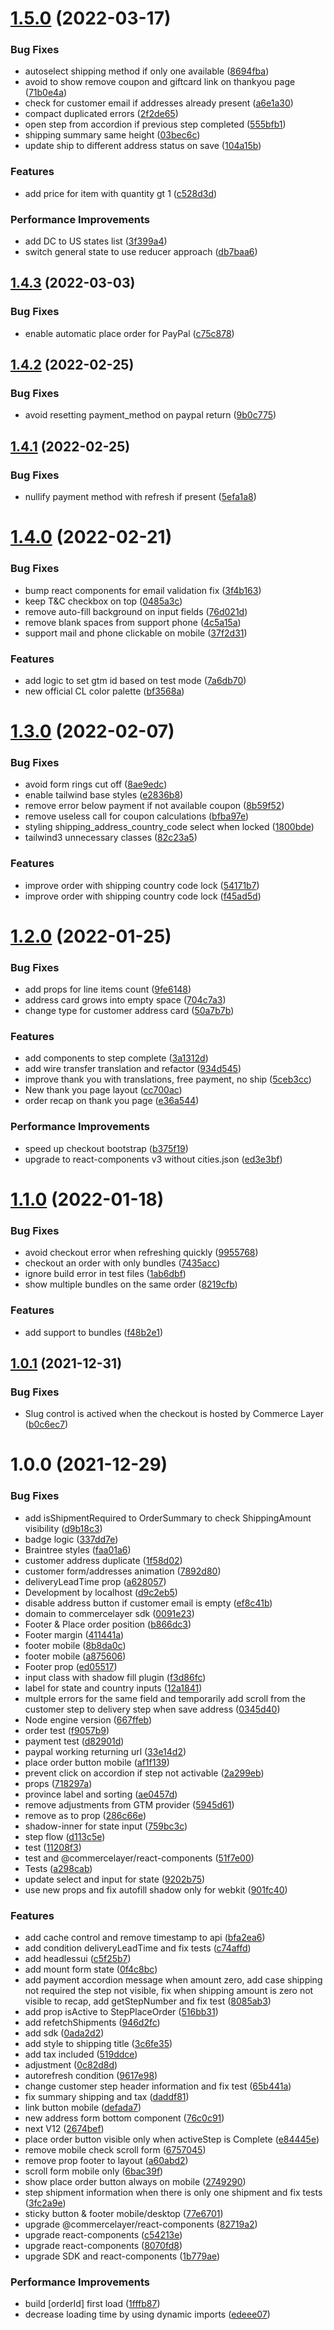 # [1.5.0](https://github.com/commercelayer/commercelayer-react-checkout/compare/v1.4.3...v1.5.0) (2022-03-17)


### Bug Fixes

* autoselect shipping method if only one available ([8694fba](https://github.com/commercelayer/commercelayer-react-checkout/commit/8694fba63597aedf54179175c64d2c9422da8400))
* avoid to show remove coupon and giftcard link on thankyou page ([71b0e4a](https://github.com/commercelayer/commercelayer-react-checkout/commit/71b0e4ad92548753d2d7a7fe9367f958ec282508))
* check for customer email if addresses already present ([a6e1a30](https://github.com/commercelayer/commercelayer-react-checkout/commit/a6e1a30c951da54ecb1b6ae7c9b9aeeb2d7dd093))
* compact duplicated errors ([2f2de65](https://github.com/commercelayer/commercelayer-react-checkout/commit/2f2de654e20ae00054fbb00e6ac13f27e2ea2338))
* open step from accordion if previous step completed ([555bfb1](https://github.com/commercelayer/commercelayer-react-checkout/commit/555bfb14f471233c87c17d82772ef0f27cc7117d))
* shipping summary same height ([03bec6c](https://github.com/commercelayer/commercelayer-react-checkout/commit/03bec6c5656f476f6291a4aa8fc20de77583aeb4))
* update ship to different address status on save ([104a15b](https://github.com/commercelayer/commercelayer-react-checkout/commit/104a15bff6aa269b6e6b40bcbcd5aa95caba6101))


### Features

* add price for item with quantity gt 1 ([c528d3d](https://github.com/commercelayer/commercelayer-react-checkout/commit/c528d3d08d95094132fcde3b73ee149aa2abe28f))


### Performance Improvements

* add DC to US states list ([3f399a4](https://github.com/commercelayer/commercelayer-react-checkout/commit/3f399a456a7001434f0b11e4e09ad4ab03cdbf34))
* switch general state to use reducer approach ([db7baa6](https://github.com/commercelayer/commercelayer-react-checkout/commit/db7baa6634307020a314496718080df722397f91))

## [1.4.3](https://github.com/commercelayer/commercelayer-react-checkout/compare/v1.4.2...v1.4.3) (2022-03-03)

### Bug Fixes

- enable automatic place order for PayPal ([c75c878](https://github.com/commercelayer/commercelayer-react-checkout/commit/c75c87849383c302207be203e04a88675d877480))

## [1.4.2](https://github.com/commercelayer/commercelayer-react-checkout/compare/v1.4.1...v1.4.2) (2022-02-25)

### Bug Fixes

- avoid resetting payment_method on paypal return ([9b0c775](https://github.com/commercelayer/commercelayer-react-checkout/commit/9b0c7752b4bcee856fd5b4b584d2aa27201c5f4d))

## [1.4.1](https://github.com/commercelayer/commercelayer-react-checkout/compare/v1.4.0...v1.4.1) (2022-02-25)

### Bug Fixes

- nullify payment method with refresh if present ([5efa1a8](https://github.com/commercelayer/commercelayer-react-checkout/commit/5efa1a8b994fac5662c04e921a83522d839bde91))

# [1.4.0](https://github.com/commercelayer/commercelayer-react-checkout/compare/v1.3.0...v1.4.0) (2022-02-21)

### Bug Fixes

- bump react components for email validation fix ([3f4b163](https://github.com/commercelayer/commercelayer-react-checkout/commit/3f4b163886bcc297af4ad04f279f02909af038ed))
- keep T&C checkbox on top ([0485a3c](https://github.com/commercelayer/commercelayer-react-checkout/commit/0485a3ce18b4d914bce11c9b399c27e59b9d4519))
- remove auto-fill background on input fields ([76d021d](https://github.com/commercelayer/commercelayer-react-checkout/commit/76d021df9a90d15e7155920dd4145604744b7d1b))
- remove blank spaces from support phone ([4c5a15a](https://github.com/commercelayer/commercelayer-react-checkout/commit/4c5a15a7a9c192e4576be6f8d5abe5495dd349c9))
- support mail and phone clickable on mobile ([37f2d31](https://github.com/commercelayer/commercelayer-react-checkout/commit/37f2d314dd03fbd26b052c65b30ab9bb46a5412d))

### Features

- add logic to set gtm id based on test mode ([7a6db70](https://github.com/commercelayer/commercelayer-react-checkout/commit/7a6db701313328a71d82c011e9cce04405b4f8ce))
- new official CL color palette ([bf3568a](https://github.com/commercelayer/commercelayer-react-checkout/commit/bf3568ac516e632fae3349cac20626e5938913c2))

# [1.3.0](https://github.com/commercelayer/commercelayer-react-checkout/compare/v1.2.0...v1.3.0) (2022-02-07)

### Bug Fixes

- avoid form rings cut off ([8ae9edc](https://github.com/commercelayer/commercelayer-react-checkout/commit/8ae9edc3974c4e556002e1933a969de2ec2bb60a))
- enable tailwind base styles ([e2836b8](https://github.com/commercelayer/commercelayer-react-checkout/commit/e2836b883b2b4941fb05db0a5cb2abb4a40783e6))
- remove error below payment if not available coupon ([8b59f52](https://github.com/commercelayer/commercelayer-react-checkout/commit/8b59f525aa8d40a2bebbf7e37bdada053be648c7))
- remove useless call for coupon calculations ([bfba97e](https://github.com/commercelayer/commercelayer-react-checkout/commit/bfba97e1ac86aa86f99c5b58b02af7457e73ecd8))
- styling shipping_address_country_code select when locked ([1800bde](https://github.com/commercelayer/commercelayer-react-checkout/commit/1800bde5882c1f71c87ddf22a7bb1efae4668fa8))
- tailwind3 unnecessary classes ([82c23a5](https://github.com/commercelayer/commercelayer-react-checkout/commit/82c23a5667fcbff55fe26c338f33903f9d96039f))

### Features

- improve order with shipping country code lock ([54171b7](https://github.com/commercelayer/commercelayer-react-checkout/commit/54171b781f910ff27f8cb132489eb58f2b9db61a))
- improve order with shipping country code lock ([f45ad5d](https://github.com/commercelayer/commercelayer-react-checkout/commit/f45ad5d64f285cb919dfa9e011c92b665fdd55cc))

# [1.2.0](https://github.com/commercelayer/commercelayer-react-checkout/compare/v1.1.0...v1.2.0) (2022-01-25)

### Bug Fixes

- add props for line items count ([9fe6148](https://github.com/commercelayer/commercelayer-react-checkout/commit/9fe61481546bf60c4ea67defd1ac156944490436))
- address card grows into empty space ([704c7a3](https://github.com/commercelayer/commercelayer-react-checkout/commit/704c7a3377444690a3a898e4196f91d0af477442))
- change type for customer address card ([50a7b7b](https://github.com/commercelayer/commercelayer-react-checkout/commit/50a7b7b2b31d6f58f43cbc319c401b0d3518e30c))

### Features

- add components to step complete ([3a1312d](https://github.com/commercelayer/commercelayer-react-checkout/commit/3a1312dcfdfc70e572df13ef9ac1e0f81caf2df9))
- add wire transfer translation and refactor ([934d545](https://github.com/commercelayer/commercelayer-react-checkout/commit/934d545c6b66dbd78898e2eaf4b075b3b6bbf8a9))
- improve thank you with translations, free payment, no ship ([5ceb3cc](https://github.com/commercelayer/commercelayer-react-checkout/commit/5ceb3cc5162136dd73b494c50ba88065b29e30e3))
- New thank you page layout ([cc700ac](https://github.com/commercelayer/commercelayer-react-checkout/commit/cc700ace4ecedfda70e922a31eeeba62720dae30))
- order recap on thank you page ([e36a544](https://github.com/commercelayer/commercelayer-react-checkout/commit/e36a544d37815d8ddc4d09dad9c2b6cc90a00647))

### Performance Improvements

- speed up checkout bootstrap ([b375f19](https://github.com/commercelayer/commercelayer-react-checkout/commit/b375f19687598e7ab9bca42799003f8b57b10f4f))
- upgrade to react-components v3 without cities.json ([ed3e3bf](https://github.com/commercelayer/commercelayer-react-checkout/commit/ed3e3bf4f009a44f46f89747fd0889129138d754))

# [1.1.0](https://github.com/commercelayer/commercelayer-react-checkout/compare/v1.0.1...v1.1.0) (2022-01-18)

### Bug Fixes

- avoid checkout error when refreshing quickly ([9955768](https://github.com/commercelayer/commercelayer-react-checkout/commit/9955768b75f4d54a88b30465fc0724cdc99b59cc))
- checkout an order with only bundles ([7435acc](https://github.com/commercelayer/commercelayer-react-checkout/commit/7435acc11102d6235d20242c58a42482c51cc243))
- ignore build error in test files ([1ab6dbf](https://github.com/commercelayer/commercelayer-react-checkout/commit/1ab6dbf6fee77ee3f18aaa0cea9103bfcc234b43))
- show multiple bundles on the same order ([8219cfb](https://github.com/commercelayer/commercelayer-react-checkout/commit/8219cfb30c2990bc2b225c2c65134f19f53a87a1))

### Features

- add support to bundles ([f48b2e1](https://github.com/commercelayer/commercelayer-react-checkout/commit/f48b2e12285fc066f3c0f897fd6cdacd9a2ccdf4))

## [1.0.1](https://github.com/commercelayer/commercelayer-react-checkout/compare/v1.0.0...v1.0.1) (2021-12-31)

### Bug Fixes

- Slug control is actived when the checkout is hosted by Commerce Layer ([b0c6ec7](https://github.com/commercelayer/commercelayer-react-checkout/commit/b0c6ec789ddcd130bd7c65ad56a70d401a6aa048))

# 1.0.0 (2021-12-29)

### Bug Fixes

- add isShipmentRequired to OrderSummary to check ShippingAmount visibility ([d9b18c3](https://github.com/commercelayer/commercelayer-react-checkout/commit/d9b18c32b537a21e132b035612788a981ebc9726))
- badge logic ([337dd7e](https://github.com/commercelayer/commercelayer-react-checkout/commit/337dd7ed34b9455be8c2380431d3ea990214d66e))
- Braintree styles ([faa01a6](https://github.com/commercelayer/commercelayer-react-checkout/commit/faa01a6512cf14a9036891973e0e2b35680c3671))
- customer address duplicate ([1f58d02](https://github.com/commercelayer/commercelayer-react-checkout/commit/1f58d02efa43fa8b10f74fc7612e2dac49ccc0b2))
- customer form/addresses animation ([7892d80](https://github.com/commercelayer/commercelayer-react-checkout/commit/7892d809f9568b0b0193547d91c4001f25946799))
- deliveryLeadTime prop ([a628057](https://github.com/commercelayer/commercelayer-react-checkout/commit/a628057a8ea7b52289b63ff2533c9ed7b140791e))
- Development by localhost ([d9c2eb5](https://github.com/commercelayer/commercelayer-react-checkout/commit/d9c2eb57a7c51d88c996531077c9dd7279ff22c8))
- disable address button if customer email is empty ([ef8c41b](https://github.com/commercelayer/commercelayer-react-checkout/commit/ef8c41b2cd5a870d7c7cd0a76d093851e7356b3f))
- domain to commercelayer sdk ([0091e23](https://github.com/commercelayer/commercelayer-react-checkout/commit/0091e231fa51a86bd081eca9c5550cde8463a4e9))
- Footer & Place order position ([b866dc3](https://github.com/commercelayer/commercelayer-react-checkout/commit/b866dc3ed6ba65b099896199bd2ac037dff52c7e))
- Footer margin ([411441a](https://github.com/commercelayer/commercelayer-react-checkout/commit/411441a93024561c2925cb477ba0b53717615f24))
- footer mobile ([8b8da0c](https://github.com/commercelayer/commercelayer-react-checkout/commit/8b8da0c676efc3205e6689773db79e8bf1a8e3ea))
- footer mobile ([a875606](https://github.com/commercelayer/commercelayer-react-checkout/commit/a87560605c59eac622d82b8145f27a93aa0d227d))
- Footer prop ([ed05517](https://github.com/commercelayer/commercelayer-react-checkout/commit/ed0551759a2fa45ea848ee230732c836ad227660))
- input class with shadow fill plugin ([f3d86fc](https://github.com/commercelayer/commercelayer-react-checkout/commit/f3d86fc8561e43734acfb639b82b01e9e1b73668))
- label for state and country inputs ([12a1841](https://github.com/commercelayer/commercelayer-react-checkout/commit/12a18413d76e0daf90c3f0483da79442dda7eca8))
- multple errors for the same field and temporarily add scroll from the customer step to delivery step when save address ([0345d40](https://github.com/commercelayer/commercelayer-react-checkout/commit/0345d40892fa9f7ac97457b461c878e1cc088581))
- Node engine version ([667ffeb](https://github.com/commercelayer/commercelayer-react-checkout/commit/667ffebc56187188e26205be44dfc5981f03cff2))
- order test ([f9057b9](https://github.com/commercelayer/commercelayer-react-checkout/commit/f9057b9bdf21315cc48e6106c04264705e01ee20))
- payment test ([d82901d](https://github.com/commercelayer/commercelayer-react-checkout/commit/d82901d44bd9b8ad2406917eb728715dcba8f286))
- paypal working returning url ([33e14d2](https://github.com/commercelayer/commercelayer-react-checkout/commit/33e14d266f5706c549cbfcba509586378c272059))
- place order button mobile ([af1f139](https://github.com/commercelayer/commercelayer-react-checkout/commit/af1f139a72ead46a0e3eae095dfeb89f43d0199b))
- prevent click on accordion if step not activable ([2a299eb](https://github.com/commercelayer/commercelayer-react-checkout/commit/2a299eb7e79ddce81be604346978cd2a5456c9ec))
- props ([718297a](https://github.com/commercelayer/commercelayer-react-checkout/commit/718297a8c47b02f668230486570155514f51397c))
- province label and sorting ([ae0457d](https://github.com/commercelayer/commercelayer-react-checkout/commit/ae0457dc1902602d703344c996981bdc84a9bcf6))
- remove adjustments from GTM provider ([5945d61](https://github.com/commercelayer/commercelayer-react-checkout/commit/5945d61dbe8b914ca0b7f67b85583f2884f5ad20))
- remove as to prop ([286c66e](https://github.com/commercelayer/commercelayer-react-checkout/commit/286c66ed1b577e43e7e47c97e322b367bdfe5c35))
- shadow-inner for state input ([759bc3c](https://github.com/commercelayer/commercelayer-react-checkout/commit/759bc3cf5513057a56a361aabcd90883e29b7805))
- step flow ([d113c5e](https://github.com/commercelayer/commercelayer-react-checkout/commit/d113c5e3515403f884895dc5eadf613adebf56fd))
- test ([11208f3](https://github.com/commercelayer/commercelayer-react-checkout/commit/11208f3c16d515876555ee44e0bb2052819b161f))
- test and @commercelayer/react-components ([51f7e00](https://github.com/commercelayer/commercelayer-react-checkout/commit/51f7e0022af8eefd1ef9ac0a45a38c09f3b82614))
- Tests ([a298cab](https://github.com/commercelayer/commercelayer-react-checkout/commit/a298cab119fe2e0f62146942f9bb155722795900))
- update select and input for state ([9202b75](https://github.com/commercelayer/commercelayer-react-checkout/commit/9202b7587dd903164a532b37efd9342d61c45131))
- use new props and fix autofill shadow only for webkit ([901fc40](https://github.com/commercelayer/commercelayer-react-checkout/commit/901fc405bb808ef8a82603f6b804cfb82b323afe))

### Features

- add cache control and remove timestamp to api ([bfa2ea6](https://github.com/commercelayer/commercelayer-react-checkout/commit/bfa2ea67c7b6129cf29cd4c9a9c05aa60f84586e))
- add condition deliveryLeadTime and fix tests ([c74affd](https://github.com/commercelayer/commercelayer-react-checkout/commit/c74affd80865994de146e4bb85dc92a0fc859f85))
- add headlessui ([c5f25b7](https://github.com/commercelayer/commercelayer-react-checkout/commit/c5f25b7417e45fc1e6d1976ae46b9a801fb6467a))
- add mount form state ([0f4c8bc](https://github.com/commercelayer/commercelayer-react-checkout/commit/0f4c8bcd03b02965b2a67148224896c8f4ce513b))
- add payment accordion message when amount zero, add case shipping not required the step not visible, fix when shipping amount is zero not visible to recap, add getStepNumber and fix test ([8085ab3](https://github.com/commercelayer/commercelayer-react-checkout/commit/8085ab32e1f23a54a057dd80a017f959ac5206d4))
- add prop isActive to StepPlaceOrder ([516bb31](https://github.com/commercelayer/commercelayer-react-checkout/commit/516bb3174a463e099a684d48339cf3004e2492c2))
- add refetchShipments ([946d2fc](https://github.com/commercelayer/commercelayer-react-checkout/commit/946d2fc548a924d789d6ff21df2e0b643143d6f7))
- add sdk ([0ada2d2](https://github.com/commercelayer/commercelayer-react-checkout/commit/0ada2d2d1e492a8472763d6e409148b7a23f1bf5))
- add style to shipping title ([3c6fe35](https://github.com/commercelayer/commercelayer-react-checkout/commit/3c6fe359b891288ef2e66598e0a0a1708aeb85b6))
- add tax included ([519ddce](https://github.com/commercelayer/commercelayer-react-checkout/commit/519ddce72736e4d4a358ba06818d6f4ec55c1819))
- adjustment ([0c82d8d](https://github.com/commercelayer/commercelayer-react-checkout/commit/0c82d8d9dc4f49817dfd538af0a34d877bab7b66))
- autorefresh condition ([9617e98](https://github.com/commercelayer/commercelayer-react-checkout/commit/9617e98cea984ad0660edaf7c5cd1d21869826ed))
- change customer step header information and fix test ([65b441a](https://github.com/commercelayer/commercelayer-react-checkout/commit/65b441a484467c13f3d3cecc75317bb529d24a43))
- fix summary shipping and tax ([daddf81](https://github.com/commercelayer/commercelayer-react-checkout/commit/daddf8165b724a51e8f21a7cfd0d0bde9be5b69c))
- link button mobile ([defada7](https://github.com/commercelayer/commercelayer-react-checkout/commit/defada76d9af6c9e830dd69444bd71c3fee5d770))
- new address form bottom component ([76c0c91](https://github.com/commercelayer/commercelayer-react-checkout/commit/76c0c91779eb0f6eb2671bd85d44673ec5b3b514))
- next V12 ([2674bef](https://github.com/commercelayer/commercelayer-react-checkout/commit/2674befff695b615bada7db4bdd2c8cb3f9cac2d))
- place order button visible only when activeStep is Complete ([e84445e](https://github.com/commercelayer/commercelayer-react-checkout/commit/e84445eb90d14d6509fde5ed70667cba1f17e2c9))
- remove mobile check scroll form ([6757045](https://github.com/commercelayer/commercelayer-react-checkout/commit/6757045c9ecfa03c960388c90e37aeef73c9c81f))
- remove prop footer to layout ([a60abd2](https://github.com/commercelayer/commercelayer-react-checkout/commit/a60abd291209bc60c8faea336c8911091dcd328a))
- scroll form mobile only ([6bac39f](https://github.com/commercelayer/commercelayer-react-checkout/commit/6bac39f314c6f12a8851aefef0d4cb707dd64d0a))
- show place order button always on mobile ([2749290](https://github.com/commercelayer/commercelayer-react-checkout/commit/2749290a53fbe84a11db0ceff03c6a6ebdf44e4a))
- step shipment information when there is only one shipment and fix tests ([3fc2a9e](https://github.com/commercelayer/commercelayer-react-checkout/commit/3fc2a9e11bd1c53058185e9baff1ae59dea841fd))
- sticky button & footer mobile/desktop ([77e6701](https://github.com/commercelayer/commercelayer-react-checkout/commit/77e6701de1f5f7d73c0c7fd9354dd671af47f962))
- upgrade @commercelayer/react-components ([82719a2](https://github.com/commercelayer/commercelayer-react-checkout/commit/82719a24cc7336927f60f2046747c77498ef74c1))
- upgrade react-components ([c54213e](https://github.com/commercelayer/commercelayer-react-checkout/commit/c54213e73ec517c1b5e97565d372333ab6c1013a))
- upgrade react-components ([8070fd8](https://github.com/commercelayer/commercelayer-react-checkout/commit/8070fd89b143ba7443de68e7f0b93467540d7b69))
- upgrade SDK and react-components ([1b779ae](https://github.com/commercelayer/commercelayer-react-checkout/commit/1b779aeacd1e590ac631f282eb10955672fdfe69))

### Performance Improvements

- build [orderId] first load ([1fffb87](https://github.com/commercelayer/commercelayer-react-checkout/commit/1fffb87d47e78212bd6aa9ac14177c968ba40665))
- decrease loading time by using dynamic imports ([edeee07](https://github.com/commercelayer/commercelayer-react-checkout/commit/edeee0742cc00f2690f4b0f2b81d0e756df59533))
